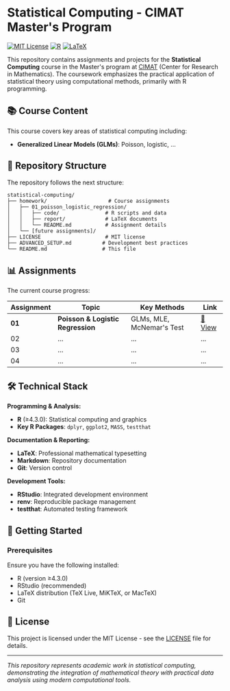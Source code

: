 # Statistical Computing - CIMAT Master's Program

[![MIT License](https://img.shields.io/badge/License-MIT-blue.svg)](LICENSE)
[![R](https://img.shields.io/badge/R-276DC3?logo=r&logoColor=white)](https://www.r-project.org/)
[![LaTeX](https://img.shields.io/badge/LaTeX-008080?logo=latex&logoColor=white)](https://www.latex-project.org/)

This repository contains assignments and projects for the **Statistical Computing** course in the Master's program at [CIMAT](https://www.cimat.mx/) (Center for Research in Mathematics). The coursework emphasizes the practical application of statistical theory using computational methods, primarily with R programming.

## 📚 Course Content

This course covers key areas of statistical computing including:
- **Generalized Linear Models (GLMs)**: Poisson, logistic, ...

## 📁 Repository Structure

The repository follows the next structure:

```
statistical-computing/
├── homework/                    # Course assignments
│   ├── 01_poisson_logistic_regression/
│   │   ├── code/               # R scripts and data
│   │   ├── report/             # LaTeX documents
│   │   └── README.md           # Assignment details
│   └── [future assignments]/
├── LICENSE                     # MIT license
├── ADVANCED_SETUP.md          # Development best practices
└── README.md                  # This file
```

## 📊 Assignments

The current course progress:

| Assignment | Topic | Key Methods | Link |
|------------|-------|-------------|------|
| **01** | **Poisson & Logistic Regression** | GLMs, MLE, McNemar's Test | [📂 View](./homework/01_poisson_logistic_regression/) |
| 02 | ... | ... | ... |
| 03 | ... | ... | ... |
| 04 | ... | ... | ... |

## 🛠 Technical Stack

**Programming & Analysis:**
- **R** (≥4.3.0): Statistical computing and graphics
- **Key R Packages**: `dplyr`, `ggplot2`, `MASS`, `testthat`

**Documentation & Reporting:**
- **LaTeX**: Professional mathematical typesetting
- **Markdown**: Repository documentation
- **Git**: Version control

**Development Tools:**
- **RStudio**: Integrated development environment
- **renv**: Reproducible package management
- **testthat**: Automated testing framework

## 🚀 Getting Started

### Prerequisites

Ensure you have the following installed:
- R (version ≥4.3.0)
- RStudio (recommended)
- LaTeX distribution (TeX Live, MiKTeX, or MacTeX)
- Git

## 📄 License

This project is licensed under the MIT License - see the [LICENSE](LICENSE) file for details.

---

*This repository represents academic work in statistical computing, demonstrating the integration of mathematical theory with practical data analysis using modern computational tools.*
